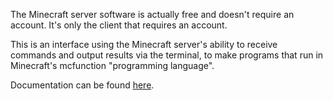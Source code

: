 The Minecraft server software is actually free and doesn't require an account. It's only the client
that requires an account.

This is an interface using the Minecraft server's ability to receive commands and output results via the terminal,
to make programs that run in Minecraft's mcfunction "programming language".

Documentation can be found [here](docs/docs.md).